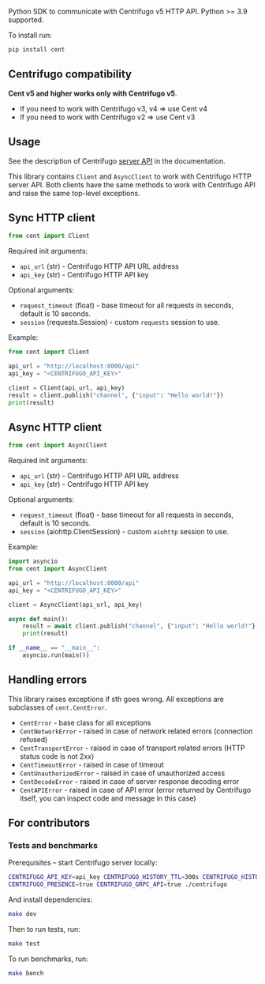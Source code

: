Python SDK to communicate with Centrifugo v5 HTTP API. Python >= 3.9 supported.

To install run:

```bash
pip install cent
```

## Centrifugo compatibility

**Cent v5 and higher works only with Centrifugo v5**.

* If you need to work with Centrifugo v3, v4 => use Cent v4
* If you need to work with Centrifugo v2 => use Cent v3

## Usage

See the description of Centrifugo [server API](https://centrifugal.dev/docs/server/server_api) in the documentation.

This library contains `Client` and `AsyncClient` to work with Centrifugo HTTP server API. Both clients have the same methods to work with Centrifugo API and raise the same top-level exceptions.

## Sync HTTP client

```python
from cent import Client
```

Required init arguments:

* `api_url` (str) - Centrifugo HTTP API URL address
* `api_key` (str) - Centrifugo HTTP API key

Optional arguments:

* `request_timeout` (float) - base timeout for all requests in seconds, default is 10 seconds.
* `session` (requests.Session) - custom `requests` session to use.

Example:

```python
from cent import Client

api_url = "http://localhost:8000/api"
api_key = "<CENTRIFUGO_API_KEY>"

client = Client(api_url, api_key)
result = client.publish("channel", {"input": "Hello world!"})
print(result)
```

## Async HTTP client

```python
from cent import AsyncClient
```

Required init arguments:

* `api_url` (str) - Centrifugo HTTP API URL address
* `api_key` (str) - Centrifugo HTTP API key

Optional arguments:

* `request_timeout` (float) - base timeout for all requests in seconds, default is 10 seconds.
* `session` (aiohttp.ClientSession) - custom `aiohttp` session to use.

Example:

```python
import asyncio
from cent import AsyncClient

api_url = "http://localhost:8000/api"
api_key = "<CENTRIFUGO_API_KEY>"

client = AsyncClient(api_url, api_key)

async def main():
    result = await client.publish("channel", {"input": "Hello world!"})
    print(result)

if __name__ == "__main__":
    asyncio.run(main())
```

## Handling errors

This library raises exceptions if sth goes wrong. All exceptions are subclasses of `cent.CentError`.

* `CentError` - base class for all exceptions
* `CentNetworkError` - raised in case of network related errors (connection refused)
* `CentTransportError` - raised in case of transport related errors (HTTP status code is not 2xx)
* `CentTimeoutError` - raised in case of timeout
* `CentUnauthorizedError` - raised in case of unauthorized access
* `CentDecodeError` - raised in case of server response decoding error
* `CentAPIError` - raised in case of API error (error returned by Centrifugo itself, you can inspect code and message in this case)

## For contributors

### Tests and benchmarks

Prerequisites – start Centrifugo server locally:

```bash
CENTRIFUGO_API_KEY=api_key CENTRIFUGO_HISTORY_TTL=300s CENTRIFUGO_HISTORY_SIZE=100 \
CENTRIFUGO_PRESENCE=true CENTRIFUGO_GRPC_API=true ./centrifugo
```

And install dependencies:

```bash
make dev
```

Then to run tests, run:

```bash
make test
```

To run benchmarks, run:

```bash
make bench
```
